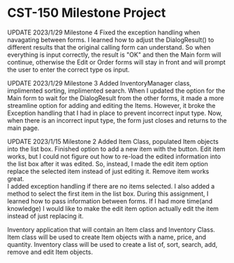 # CST-150 Milestone Project

UPDATE 2023/1/29
Milestone 4
Fixed the exception handling when navagating between forms.  I learned how to adjust the DialogResult() to different results that the original calling form can understand.  So when everything is input correctly, the result is "OK" and then the Main form will continue, otherwise the Edit or Order forms will stay in front and will prompt the user to enter the correct type os input.

UPDATE 2023/1/29
Milestone 3
Added InventoryManager class, implimented sorting, implimented search.
When I updated the option for the Main form to wait for the DialogResult from the other forms, it made a more streamline option for adding and editing the Items.  However, it broke the Exception handling that I had in place to prevent incorrect input type.  Now, when there is an incorrect input type, the form just closes and returns to the main page.

UPDATE 2023/1/15
Milestone 2
Added Item Class, populated Item objects into the list box.  Finished option to add a new item with the button.  Edit item works, but I could not figure out how to re-load the edited information into the list box after it was edited.  So, instead, I made the edit item option replace the selected item instead of just editing it.  Remove item works great.  
I added exception handling if there are no items selected.  I also added a method to select the first item in the list box.
During this assignment, I learned how to pass information between forms.
If I had more time(and knowledge) I would like to make the edit item option actually edit the item instead of just replacing it.


Inventory application that will contain an Item class and Inventory Class.
Item class will be used to create Item objects with a name, price, and quantity.
Inventory class will be used to create a list of, sort, search, add, remove and edit Item objects.
